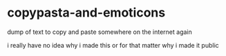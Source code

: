 # copypasta-and-emoticons
dump of text to copy and paste somewhere on the internet again

i really have no idea why i made this or for that matter why i made it public
